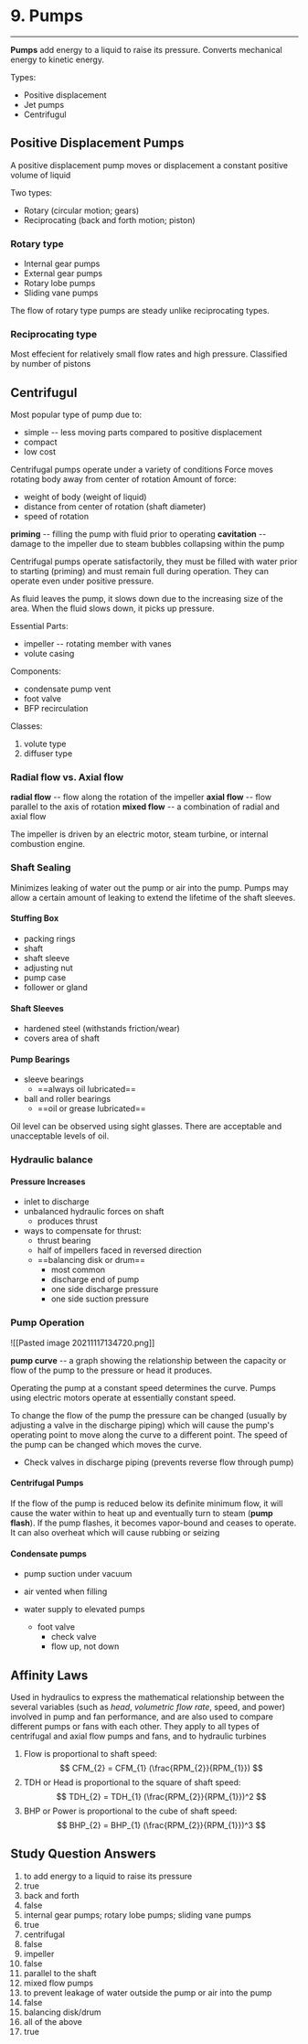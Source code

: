 # 9. Pumps
---

__Pumps__ add energy to a liquid to raise its pressure. Converts mechanical energy to kinetic energy.

Types:
-	Positive displacement
-	Jet pumps
-	Centrifugul

## Positive Displacement Pumps
A positive displacement pump moves or displacement a constant positive volume of liquid

Two types:
-	Rotary (circular motion; gears)
-	Reciprocating (back and forth motion; piston)

### Rotary type
-	Internal gear pumps
-	External gear pumps
-	Rotary lobe pumps
-	Sliding vane pumps

The flow of rotary type pumps are steady unlike reciprocating types.

### Reciprocating type

Most effecient for relatively small flow rates and high pressure.
Classified by number of pistons

## Centrifugul
Most popular type of pump due to:
-	simple -- less moving parts compared to positive displacement
-	compact
-	low cost

Centrifugal pumps operate under a variety of conditions
Force moves rotating body away from center of rotation
Amount of force:
-	weight of body (weight of liquid)
-	distance from center of rotation (shaft diameter)
-	speed of rotation

__priming__ -- filling the pump with fluid prior to operating
__cavitation__ -- damage to the impeller due to steam bubbles collapsing within the pump

Centrifugal pumps operate satisfactorily, they must be filled with water prior to starting (priming) and must remain full during operation. They can operate even under positive pressure.

As fluid leaves the pump, it slows down due to the increasing size of the area. When the fluid slows down, it picks up pressure.

Essential Parts:
-	impeller -- rotating member with vanes
-	volute casing

Components:
-	condensate pump vent
-	foot valve
-	BFP recirculation

Classes:
1.	volute type
2.	diffuser type

### Radial flow vs. Axial flow
__radial flow__ -- flow along the rotation of the impeller
__axial flow__ -- flow parallel to the axis of rotation
__mixed flow__ -- a combination of radial and axial flow

The impeller is driven by an electric motor, steam turbine, or internal combustion engine.

### Shaft Sealing
Minimizes leaking of water out the pump or air into the pump. Pumps may allow a certain amount of leaking to extend the lifetime of the shaft sleeves.

#### Stuffing Box
- packing rings
- shaft
- shaft sleeve
- adjusting nut
- pump case
- follower or gland

#### Shaft Sleeves
-	hardened steel (withstands friction/wear)
-	covers area of shaft

#### Pump Bearings
-	sleeve bearings
	-	==always oil lubricated==
-	ball and roller bearings
	-	==oil or grease lubricated==
	
Oil level can be observed using sight glasses. There are acceptable and unacceptable levels of oil.

### Hydraulic balance
#### Pressure Increases
-	inlet to discharge
-	unbalanced hydraulic forces on shaft
	-	produces thrust
-	ways to compensate for thrust:
	-	thrust bearing
	-	half of impellers faced in reversed direction
	-	==balancing disk or drum==
		-	most common
		-	discharge end of pump
		-	one side discharge pressure
		-	one side suction pressure

### Pump Operation

![[Pasted image 20211117134720.png]]

__pump curve__ -- a graph showing the relationship between the capacity or flow of the pump to the pressure or head it produces.

Operating the pump at a constant speed determines the curve. Pumps using electric motors operate at essentially constant speed.

To change the flow of the pump the pressure can be changed (usually by adjusting a valve in the discharge piping) which will cause the pump's operating point to move along the curve to a different point. The speed of the pump can be changed which moves the curve.

- Check valves in discharge piping (prevents reverse flow through pump)

#### Centrifugal Pumps
If the flow of the pump is reduced below its definite minimum flow, it will cause the water within to heat up and eventually turn to steam (__pump flash__).
If the pump flashes, it becomes vapor-bound and ceases to operate. It can also overheat which will cause rubbing or seizing

#### Condensate pumps
-	pump suction under vacuum
-	air vented when filling

-	water supply to elevated pumps
	-	foot valve
		-	check valve
		-	flow up, not down
		
## Affinity Laws
Used in hydraulics to express the mathematical relationship between the several variables (such as _head_, _volumetric flow rate_, speed, and power) involved in pump and fan performance, and are also used to compare different pumps or fans with each other. They apply to all types of centrifugal and axial flow pumps and fans, and to hydraulic turbines

1. Flow is proportional to shaft speed:
$$
CFM_{2} = CFM_{1} (\frac{RPM_{2}}{RPM_{1}})
$$
2. TDH or Head is proportional to the square of shaft speed:
$$
TDH_{2} = TDH_{1} (\frac{RPM_{2}}{RPM_{1}})^2
$$
3. BHP or Power is proportional to the cube of shaft speed:
$$
BHP_{2} = BHP_{1} (\frac{RPM_{2}}{RPM_{1}})^3
$$

## Study Question Answers

1.	to add energy to a liquid to raise its pressure
2.	true
3.	back and forth
4.	false
5.	internal gear pumps; rotary lobe pumps; sliding vane pumps
6.	true
7.	centrifugal
8.	false
9.	impeller
10.	false
11.	parallel to the shaft
12.	mixed flow pumps
13.	to prevent leakage of water outside the pump or air into the pump
14.	false
15.	balancing disk/drum
16.	all of the above
17.	true